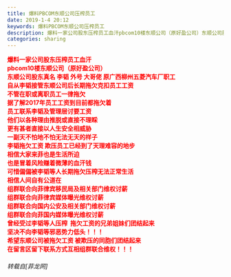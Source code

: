 ```yaml
---
title: 爆料PBCOM东顺公司压榨员工
date: 2019-1-4 20:12
keywords: 爆料PBCOM东顺公司压榨员工
description: 爆料一家公司股东压榨员工血汗pbcom10楼东顺公司（原好盈公司）东顺公司股东真名 李韬 外号 大哥佬 原广西柳州五菱汽车厂职工 自从李韬接管东顺公司后长期拖欠克扣员工工资不管在职或离职员工一律拖欠据了解2017年员工工资到目前都拖欠着员工联系李韬及管理层讨要工资他们以各种理由推脱或直接不理睬更有甚者直接以人生安全相威胁一副天不怕地不怕无法无天的样子李韬拖欠工资 欺压员工已经到了天理难容的地步相信大家来菲也是生活所迫也是冒着风险赚着微薄的血汗钱可惜偏偏被李韬等人长期拖欠压榨无法正常生活相信人间自有公道在组群联合向菲律宾移民局及相关部门维权讨薪组群联合向菲律宾媒体曝光维权讨薪组群联合向国内公安及相关部门维权讨薪组群联合向菲国内媒体曝光维权讨薪曾经受过李韬等人压榨  拖欠工资的兄弟姐妹们团结起来坚决不向李韬等邪恶势力低头！！！希望东顺公司被拖欠工资 被欺压的同胞们团结起来在留言区留下联系方式互相组群联合维权！！！
categories: sharing
---
```

<td class="t_f" id="postmessage_2616758">

<strong><font color="Red">爆料一家公司股东压榨员工血汗<br/>
pbcom10楼东顺公司（原好盈公司）<br/>
东顺公司股东真名 李韬 外号 大哥佬 原广西柳州五菱汽车厂职工 <br/>
自从李韬接管东顺公司后长期拖欠克扣员工工资<br/>
不管在职或离职员工一律拖欠<br/>
据了解2017年员工工资到目前都拖欠着<br/>
员工联系李韬及管理层讨要工资<br/>
他们以各种理由推脱或直接不理睬<br/>
更有甚者直接以人生安全相威胁<br/>
一副天不怕地不怕无法无天的样子<br/>
李韬拖欠工资 欺压员工已经到了天理难容的地步<br/>
相信大家来菲也是生活所迫<br/>
也是冒着风险赚着微薄的血汗钱<br/>
可惜偏偏被李韬等人长期拖欠压榨无法正常生活<br/>
相信人间自有公道在<br/>
组群联合向菲律宾移民局及相关部门维权讨薪<br/>
组群联合向菲律宾媒体曝光维权讨薪<br/>
组群联合向国内公安及相关部门维权讨薪<br/>
组群联合向菲国内媒体曝光维权讨薪<br/>
曾经受过李韬等人压榨  拖欠工资的兄弟姐妹们团结起来<br/>
坚决不向李韬等邪恶势力低头！！！<br/>
希望东顺公司被拖欠工资 被欺压的同胞们团结起来<br/>
在留言区留下联系方式互相组群联合维权！！！<strong></strong></font></strong></td>
###### 转载自[菲龙网]